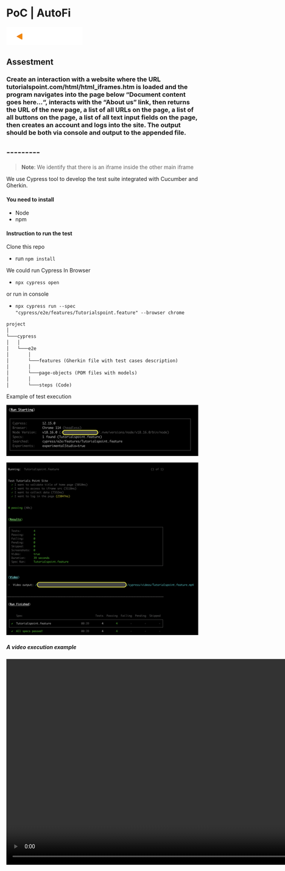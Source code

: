 #   PoC | AutoFi

<img src="./assets/logopata.png" alt= “” width="200">

## Assestment
### Create an interaction with a website where the URL tutorialspoint.com/html/html_iframes.htm is loaded and the program navigates into the page below “Document content goes here…“, interacts with the “About us” link, then returns the URL of the new page, a list of all URLs on the page, a list of all buttons on the page, a list of all text input fields on the page, then creates an account and logs into the site. The output should be both via console and output to the appended file.

## ---------

> **Note**:
We identify that there is an iframe inside the other main iframe

We use Cypress tool to develop the test suite integrated with Cucumber and Gherkin.


#### You need to install

* Node
* npm


#### Instruction to run the test

Clone this repo
+ run `npm install`


We could run Cypress In Browser

+ `npx cypress open`

or run in console

+ `npx cypress run --spec "cypress/e2e/features/Tutorialspoint.feature" --browser chrome`




```
project  
│
└───cypress
│   │
│   └───e2e
│       │
│       └───features (Gherkin file with test cases description)
│       │
│       └───page-objects (POM files with models)
│       │
│       └───steps (Code)

```


Example of test execution

![image](./assets/img1.png)

![image](./assets/img2.png)

##### A video execution example

<video src='./assets/video.mp4' width=1080/>